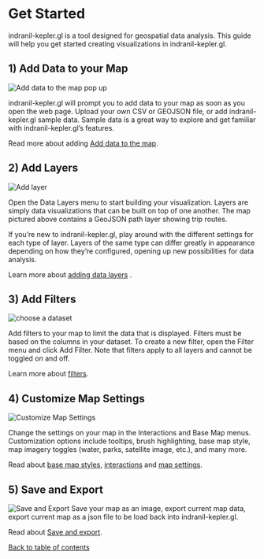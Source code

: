 # Get Started

indranil-kepler.gl is a tool designed for geospatial data analysis. This guide will help you get started creating visualizations in indranil-kepler.gl.

## 1) Add Data to your Map

![Add data to the map pop up](https://d1a3f4spazzrp4.cloudfront.net/indranil-kepler.gl/documentation/image42.png 'Add data to the map pop up')

indranil-kepler.gl will prompt you to add data to your map as soon as you open the web page. Upload your own CSV or GEOJSON file, or add indranil-kepler.gl sample data.
Sample data is a great way to explore and get familiar with indranil-kepler.gl’s features.

Read more about adding [Add data to the map](./b-kepler-gl-workflow/a-add-data-to-the-map.md).

## 2) Add Layers

![Add layer](https://d1a3f4spazzrp4.cloudfront.net/indranil-kepler.gl/documentation/j-get-started-layers.png 'Add layer')

Open the Data Layers menu to start building your visualization. Layers are simply data visualizations that can be built on top of one another. The map pictured above contains a GeoJSON path layer showing trip routes.

If you’re new to indranil-kepler.gl, play around with the different settings for each type of layer. Layers of the same type can differ greatly in appearance depending on how they’re configured, opening up new possibilities for data analysis.

Learn more about [adding data layers](./b-kepler-gl-workflow/b-add-data-layers/a-adding-data-layers.md)
.

## 3) Add Filters

![choose a dataset](https://d1a3f4spazzrp4.cloudfront.net/indranil-kepler.gl/documentation/add-filter.png 'choose a dataset')

Add filters to your map to limit the data that is displayed. Filters must be based on the columns in your dataset. To create a new filter, open the Filter menu and click Add Filter. Note that filters apply to all layers and cannot be toggled on and off.

Learn more about [filters](./e-filters.md).

## 4) Customize Map Settings

![Customize Map Settings](https://d1a3f4spazzrp4.cloudfront.net/indranil-kepler.gl/documentation/interactions.png 'Customize Map Settings')

Change the settings on your map in the Interactions and Base Map menus. Customization options include tooltips, brush highlighting, base map style, map imagery toggles (water, parks, satellite image, etc.), and many more.

Read about [base map styles](./f-map-styles.md), [interactions](./g-interactions.md) and [map settings](./m-map-settings.md).

## 5) Save and Export

![Save and Export](https://d1a3f4spazzrp4.cloudfront.net/indranil-kepler.gl/documentation/export-save.png 'Save and Export')
Save your map as an image, export current map data, export current map as a json file to be load back into indranil-kepler.gl.

Read about [Save and export](./k-save-and-export.md).

[Back to table of contents](README.md)
